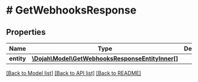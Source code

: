 # # GetWebhooksResponse

## Properties

Name | Type | Description | Notes
------------ | ------------- | ------------- | -------------
**entity** | [**\Dojah\Model\GetWebhooksResponseEntityInner[]**](GetWebhooksResponseEntityInner.md) |  | [optional]

[[Back to Model list]](../../README.md#models) [[Back to API list]](../../README.md#endpoints) [[Back to README]](../../README.md)
